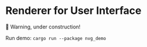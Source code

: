 # Renderer for User Interface

🚧 Warning, under construction!

Run demo: `cargo run --package nvg_demo`